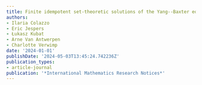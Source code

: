 ```yaml
---
title: Finite idempotent set-theoretic solutions of the Yang--Baxter equation
authors:
- Ilaria Colazzo
- Eric Jespers
- Łukasz Kubat
- Arne Van Antwerpen
- Charlotte Verwimp
date: '2024-01-01'
publishDate: '2024-05-03T13:45:24.742236Z'
publication_types:
- article-journal
publication: '*International Mathematics Research Notices*'
---
```

